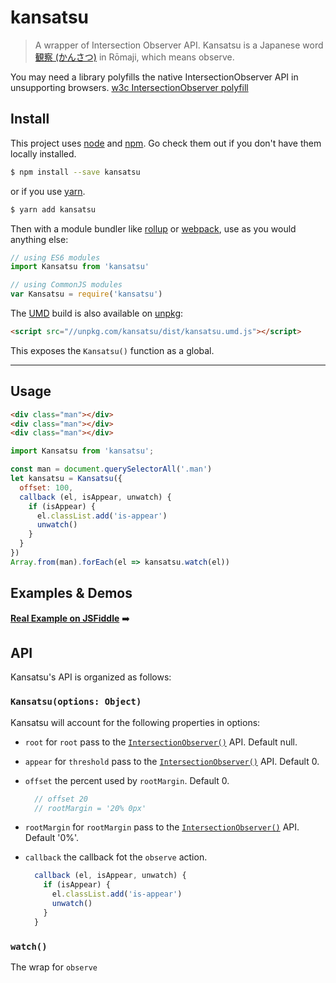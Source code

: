 # kansatsu

> A wrapper of Intersection Observer API. Kansatsu is a Japanese word [観察 (かんさつ)](https://en.wiktionary.org/wiki/観察) in Rōmaji, which means observe.

You may need a library polyfills the native IntersectionObserver API in unsupporting browsers. [w3c IntersectionObserver polyfill](https://github.com/w3c/IntersectionObserver/tree/master/polyfill)

## Install

This project uses [node](http://nodejs.org) and [npm](https://npmjs.com). Go check them out if you don't have them locally installed.

```sh
$ npm install --save kansatsu
```

or if you use [yarn](https://yarnpkg.com).

```sh
$ yarn add kansatsu
```

Then with a module bundler like [rollup](http://rollupjs.org/) or [webpack](https://webpack.js.org/), use as you would anything else:

```javascript
// using ES6 modules
import Kansatsu from 'kansatsu'

// using CommonJS modules
var Kansatsu = require('kansatsu')
```

The [UMD](https://github.com/umdjs/umd) build is also available on [unpkg](https://unpkg.com):

```html
<script src="//unpkg.com/kansatsu/dist/kansatsu.umd.js"></script>
```

This exposes the `Kansatsu()` function as a global.

* * *

## Usage

```html
<div class="man"></div>
<div class="man"></div>
<div class="man"></div>
```

```js
import Kansatsu from 'kansatsu';

const man = document.querySelectorAll('.man')
let kansatsu = Kansatsu({
  offset: 100,
  callback (el, isAppear, unwatch) {
    if (isAppear) {
      el.classList.add('is-appear')
      unwatch()
    }
  }
})
Array.from(man).forEach(el => kansatsu.watch(el))
```

## Examples & Demos

[**Real Example on JSFiddle**](https://jsfiddle.net/fireyy/g1740zm7/) ➡️

## API

Kansatsu's API is organized as follows:

### `Kansatsu(options: Object)`

Kansatsu will account for the following properties in options:

  * `root` for `root` pass to the [`IntersectionObserver()`](https://developer.mozilla.org/en-US/docs/Web/API/Intersection_Observer_API) API. Default null.
  * `appear` for `threshold` pass to the [`IntersectionObserver()`](https://developer.mozilla.org/en-US/docs/Web/API/Intersection_Observer_API) API. Default 0.
  * `offset` the percent used by `rootMargin`. Default 0.
      ```js
        // offset 20
        // rootMargin = '20% 0px'
      ```
  * `rootMargin` for `rootMargin` pass to the [`IntersectionObserver()`](https://developer.mozilla.org/en-US/docs/Web/API/Intersection_Observer_API) API. Default '0%'.
  * `callback` the callback fot the `observe` action.

      ```js
        callback (el, isAppear, unwatch) {
          if (isAppear) {
            el.classList.add('is-appear')
            unwatch()
          }
        }
      ```

### `watch()`

The wrap for `observe`
